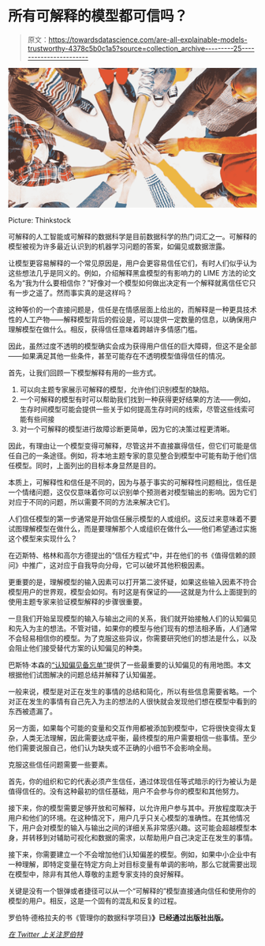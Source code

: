 # 所有可解释的模型都可信吗？

> 原文：<https://towardsdatascience.com/are-all-explainable-models-trustworthy-4378c5b0c1a5?source=collection_archive---------25----------------------->

![](img/cdef55dcfdd6db1e362e7ba512104074.png)

Picture: Thinkstock

可解释的人工智能或可解释的数据科学是目前数据科学的热门词汇之一。可解释的模型被视为许多最近认识到的机器学习问题的答案，如偏见或数据泄露。

让模型更容易解释的一个常见原因是，用户会更容易信任它们，有时人们似乎认为这些想法几乎是同义的。例如，介绍解释黑盒模型的有影响力的 LIME 方法的论文名为“我为什么要相信你？”好像对一个模型如何做出决定有一个解释就离信任它只有一步之遥了。然而事实真的是这样吗？

这种等价的一个直接问题是，信任是在情感层面上给出的，而解释是一种更具技术性的人工产物——解释模型背后的假设是，可以提供一定数量的信息，以确保用户理解模型在做什么。相反，获得信任意味着跨越许多情感门槛。

因此，虽然过度不透明的模型确实会成为获得用户信任的巨大障碍，但这不是全部——如果满足其他一些条件，甚至可能存在不透明模型值得信任的情况。

首先，让我们回顾一下模型解释有用的一些方式。

1.  可以向主题专家展示可解释的模型，允许他们识别模型的缺陷。
2.  一个可解释的模型有时可以帮助我们找到一种获得更好结果的方法——例如，生存时间模型可能会提供一些关于如何提高生存时间的线索，尽管这些线索可能有些间接
3.  对一个可解释的模型进行故障诊断更简单，因为它的决策过程更清晰。

因此，有理由让一个模型变得可解释，尽管这并不直接赢得信任，但它们可能是信任自己的一条途径。例如，将本地主题专家的意见整合到模型中可能有助于他们信任模型。同时，上面列出的目标本身显然是目的。

本质上，可解释性和信任是不同的，因为与基于事实的可解释性问题相比，信任是一个情绪问题，这仅仅意味着你可以识别单个预测者对模型输出的影响。因为它们对应于不同的问题，所以需要不同的方法来解决它们。

人们信任模型的第一步通常是开始信任展示模型的人或组织。这反过来意味着不要试图理解模型在做什么，而是要理解那个人或组织在做什么——他们希望通过实施这个模型来实现什么？

在迈斯特、格林和高尔方德提出的“信任方程式”中，并在他们的书《值得信赖的顾问》中推广，这对应于自我导向分母，它可以破坏其他积极因素。

更重要的是，理解模型的输入因素可以打开第二波怀疑，如果这些输入因素不符合模型用户的世界观，模型会如何。有时这是有保证的——这就是为什么上面提到的使用主题专家来验证模型解释的步骤很重要。

一旦我们开始呈现模型的输入与输出之间的关系，我们就开始接触人们的认知偏见和先入为主的想法。不管对错，如果你的模型与他们现有的想法相矛盾，人们通常不会轻易相信你的模型。为了克服这些异议，你需要研究他们的想法是什么，以及会阻止他们接受替代方案的认知偏见的种类。

巴斯特·本森的[“认知偏见备忘单”](https://medium.com/better-humans/cognitive-bias-cheat-sheet-55a472476b18)提供了一些最重要的认知偏见的有用地图。本文根据他们试图解决的问题总结并解释了认知偏差。

一般来说，模型是对正在发生的事情的总结和简化，所以有些信息需要省略。一个对正在发生的事情有自己先入为主的想法的人很快就会发现他们想在模型中看到的东西被遗漏了。

另一方面，如果每个可能的变量和交互作用都被添加到模型中，它将很快变得太复杂，人类无法理解，因此需要达成平衡，最终模型的用户需要相信一些事情。至少他们需要说服自己，他们认为缺失或不正确的小细节不会影响全局。

克服这些信任问题需要一些要素。

首先，你的组织和它的代表必须产生信任，通过体现信任等式暗示的行为被认为是值得信任的。没有这种最初的信任基础，用户不会参与你的模型和其他努力。

接下来，你的模型需要足够开放和可解释，以允许用户参与其中。开放程度取决于用户和他们的环境。在这种情况下，用户几乎只关心模型的准确性。在其他情况下，用户会对模型的输入与输出之间的详细关系非常感兴趣。这可能会超越模型本身，并转移到对辅助可视化和数据的需求，以帮助用户自己决定正在发生的事情。

接下来，你需要建立一个不会增加他们认知偏差的模型。例如，如果中小企业中有一种理解，即特定变量在特定方向上对目标变量有单调的影响，那么它就需要出现在模型中，除非有其他人尊敬的主题专家支持的良好解释。

关键是没有一个银弹或者捷径可以从一个“可解释的”模型直接通向信任和使用你的模型的用户。相反，这是一个固有的混乱和反复的过程。

罗伯特·德格拉夫的书《管理你的数据科学项目》[](https://www.amazon.com.au/Managing-Your-Data-Science-Projects-ebook/dp/B07SWV54LR/ref=sr_1_1?crid=1IJIWKNHFBHOY&keywords=robert%20de%20graaf&qid=1561334793&s=gateway&sprefix=robert%20de%2Caps%2C332&sr=8-1&source=post_page---------------------------)**》已经通过出版社出版。**

*[*在 Twitter 上关注罗伯特*](https://twitter.com/RobertdeGraaf2?source=post_page---------------------------)*